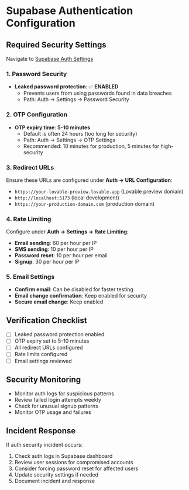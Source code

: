 # Supabase Authentication Configuration

## Required Security Settings

Navigate to [Supabase Auth Settings](https://supabase.com/dashboard/project/pensvamtfjtpsaoeflbx/auth/settings)

### 1. Password Security
- **Leaked password protection**: ✅ **ENABLED** 
  - Prevents users from using passwords found in data breaches
  - Path: Auth → Settings → Password Security

### 2. OTP Configuration  
- **OTP expiry time**: **5-10 minutes**
  - Default is often 24 hours (too long for security)
  - Path: Auth → Settings → OTP Settings
  - Recommended: 10 minutes for production, 5 minutes for high-security

### 3. Redirect URLs
Ensure these URLs are configured under **Auth → URL Configuration**:
- `https://your-lovable-preview.lovable.app` (Lovable preview domain)
- `http://localhost:5173` (local development)
- `https://your-production-domain.com` (production domain)

### 4. Rate Limiting
Configure under **Auth → Settings → Rate Limiting**:
- **Email sending**: 60 per hour per IP
- **SMS sending**: 10 per hour per IP  
- **Password reset**: 10 per hour per email
- **Signup**: 30 per hour per IP

### 5. Email Settings
- **Confirm email**: Can be disabled for faster testing
- **Email change confirmation**: Keep enabled for security
- **Secure email change**: Keep enabled

## Verification Checklist
- [ ] Leaked password protection enabled
- [ ] OTP expiry set to 5-10 minutes
- [ ] All redirect URLs configured
- [ ] Rate limits configured
- [ ] Email settings reviewed

## Security Monitoring
- Monitor auth logs for suspicious patterns
- Review failed login attempts weekly
- Check for unusual signup patterns
- Monitor OTP usage and failures

## Incident Response
If auth security incident occurs:
1. Check auth logs in Supabase dashboard
2. Review user sessions for compromised accounts
3. Consider forcing password reset for affected users
4. Update security settings if needed
5. Document incident and response